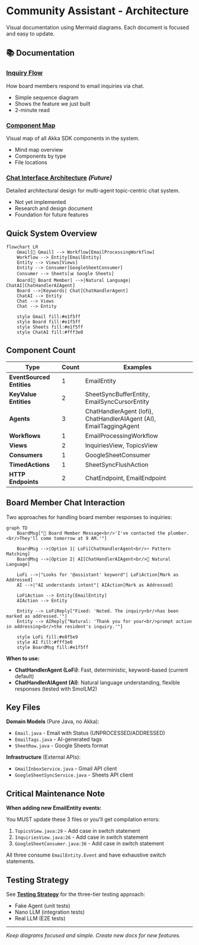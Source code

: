# Community Assistant - Architecture

Visual documentation using Mermaid diagrams. Each document is focused and easy to update.

## 📚 Documentation

### **[Inquiry Flow](docs/inquiry-flow.md)**
How board members respond to email inquiries via chat.
- Simple sequence diagram
- Shows the feature we just built
- 2-minute read

### **[Component Map](docs/component-map.md)**
Visual map of all Akka SDK components in the system.
- Mind map overview
- Components by type
- File locations

### **[Chat Interface Architecture](CHAT_INTERFACE_ARCHITECTURE.md)** *(Future)*
Detailed architectural design for multi-agent topic-centric chat system.
- Not yet implemented
- Research and design document
- Foundation for future features

## Quick System Overview

```mermaid
flowchart LR
    Gmail[📧 Gmail] --> Workflow[EmailProcessingWorkflow]
    Workflow --> Entity[EmailEntity]
    Entity --> Views[Views]
    Entity --> Consumer[GoogleSheetConsumer]
    Consumer --> Sheets[📊 Google Sheets]
    Board[👤 Board Member] -->|Natural Language| ChatAI[ChatHandlerAIAgent]
    Board -->|Keywords| Chat[ChatHandlerAgent]
    ChatAI --> Entity
    Chat --> Views
    Chat --> Entity

    style Gmail fill:#e1f5ff
    style Board fill:#e1f5ff
    style Sheets fill:#e1f5ff
    style ChatAI fill:#fff3e0
```

## Component Count

| Type | Count | Examples |
|------|-------|----------|
| **EventSourced Entities** | 1 | EmailEntity |
| **KeyValue Entities** | 2 | SheetSyncBufferEntity, EmailSyncCursorEntity |
| **Agents** | 3 | ChatHandlerAgent (lofi), ChatHandlerAIAgent (AI), EmailTaggingAgent |
| **Workflows** | 1 | EmailProcessingWorkflow |
| **Views** | 2 | InquiriesView, TopicsView |
| **Consumers** | 1 | GoogleSheetConsumer |
| **TimedActions** | 1 | SheetSyncFlushAction |
| **HTTP Endpoints** | 2 | ChatEndpoint, EmailEndpoint |

## Board Member Chat Interaction

Two approaches for handling board member responses to inquiries:

```mermaid
graph TD
    BoardMsg["👤 Board Member Message<br/>'I've contacted the plumber.<br/>They'll come tomorrow at 9 AM.'"]

    BoardMsg -->|Option 1| LoFi[ChatHandlerAgent<br/>⚡ Pattern Matching]
    BoardMsg -->|Option 2| AI[ChatHandlerAIAgent<br/>🤖 Natural Language]

    LoFi -->|"Looks for '@assistant' keyword"| LoFiAction[Mark as Addressed]
    AI -->|"AI understands intent"| AIAction[Mark as Addressed]

    LoFiAction --> Entity[EmailEntity]
    AIAction --> Entity

    Entity --> LoFiReply["Fixed: 'Noted. The inquiry<br/>has been marked as addressed.'"]
    Entity --> AIReply["Natural: 'Thank you for your<br/>prompt action in addressing<br/>the resident's inquiry.'"]

    style LoFi fill:#e8f5e9
    style AI fill:#fff3e0
    style BoardMsg fill:#e1f5ff
```

**When to use:**
- **ChatHandlerAgent (LoFi)**: Fast, deterministic, keyword-based (current default)
- **ChatHandlerAIAgent (AI)**: Natural language understanding, flexible responses (tested with SmolLM2)

## Key Files

**Domain Models** (Pure Java, no Akka):
- `Email.java` - Email with Status (UNPROCESSED/ADDRESSED)
- `EmailTags.java` - AI-generated tags
- `SheetRow.java` - Google Sheets format

**Infrastructure** (External APIs):
- `GmailInboxService.java` - Gmail API client
- `GoogleSheetSyncService.java` - Sheets API client

## Critical Maintenance Note

**When adding new EmailEntity events:**

You MUST update these 3 files or you'll get compilation errors:

1. `TopicsView.java:29` - Add case in switch statement
2. `InquiriesView.java:26` - Add case in switch statement
3. `GoogleSheetConsumer.java:36` - Add case in switch statement

All three consume `EmailEntity.Event` and have exhaustive switch statements.

## Testing Strategy

See **[Testing Strategy](TESTING_STRATEGY.md)** for the three-tier testing approach:
- Fake Agent (unit tests)
- Nano LLM (integration tests)
- Real LLM (E2E tests)

---

*Keep diagrams focused and simple. Create new docs for new features.*
